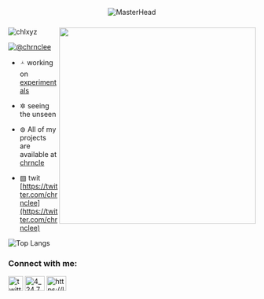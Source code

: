 
<p align="center">
  <img src="https://64.media.tumblr.com/8814c19a548157faffe437a417a2a85b/tumblr_mjt2uubkgM1rshzuyo1_r1_500.gif" alt="MasterHead">
</p>
<h3 align="center"></h3>
<img align="right" width="400" src="https://i.gifer.com/2qsB.gif">

<p align="left"> <img src="https://komarev.com/ghpvc/?username=chlxyz&label=Profile%20views&color=0e75b6&style=flat" alt="chlxyz" /> </p>

<p align="left"> <a href="https://twitter.com/chrnclee" target="blank"><img src="https://img.shields.io/twitter/follow/chrnclee?logo=twitter&style=for-the-badge" alt="@chrnclee" /></a> </p>

- 🟀 working on [experimentals](https://github.com/chlxyz/experimentals)


- ✲ seeing the unseen

- ⊚ All of my projects are available at [chrncle](https://chrncle.vercel.app)

- ▧ twit [https://twitter.com/chrnclee](https://twitter.com/chrnclee)

![Top Langs](https://github-readme-stats.vercel.app/api/top-langs/?username=vngnc3&layout=compact)

<h3 align="left">Connect with me:</h3>
<p align="left">
<a href="https://twitter.com/chrnclee" target="blank"><img align="center" src="https://upload.wikimedia.org/wikipedia/commons/5/57/X_logo_2023_%28white%29.png" alt="twitter" height="30" width="30" /></a>
<a href="https://instagram.com/chrncl.e" target="blank"><img align="center" src="https://raw.githubusercontent.com/rahuldkjain/github-profile-readme-generator/master/src/images/icons/Social/instagram.svg" alt="4_24.7" height="30" width="40" /></a>
<a href="/https://linktr.ee/keulloi" target="blank"><img align="center" src="https://raw.githubusercontent.com/rahuldkjain/github-profile-readme-generator/master/src/images/icons/Social/rss.svg" alt="https://linktr.ee/keulloi" height="30" width="40" /></a>
</p>

